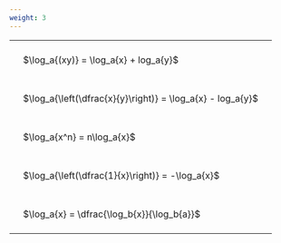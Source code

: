 ```yaml
---
weight: 3
---
```


<style type="text/css">
#T_d26dc th.col_heading {
  text-align: left;
  font-size: 1em;
}
#T_d26dc td {
  text-align: left;
  font-size: 1em;
  padding: 1.5em;
}
</style>
<table id="T_d26dc">
  <thead>
  </thead>
  <tbody>
    <tr>
      <td id="T_d26dc_row0_col0" class="data row0 col0" >$\log_a{(xy)} = \log_a{x} + log_a{y}$</td>
    </tr>
    <tr>
      <td id="T_d26dc_row1_col0" class="data row1 col0" >$\log_a{\left(\dfrac{x}{y}\right)} = \log_a{x} - log_a{y}$</td>
    </tr>
    <tr>
      <td id="T_d26dc_row2_col0" class="data row2 col0" >$\log_a{x^n} = n\log_a{x}$</td>
    </tr>
    <tr>
      <td id="T_d26dc_row3_col0" class="data row3 col0" >$\log_a{\left(\dfrac{1}{x}\right)} = -\log_a{x}$</td>
    </tr>
    <tr>
      <td id="T_d26dc_row4_col0" class="data row4 col0" >$\log_a{x} = \dfrac{\log_b{x}}{\log_b{a}}$</td>
    </tr>
  </tbody>
</table>
